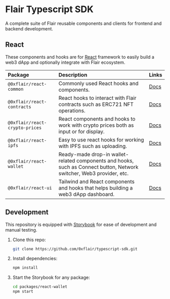 # Flair Typescript SDK

A complete suite of Flair reusable components and clients for frontend and backend development.

## React

These components and hooks are for [React](https://reactjs.org/) framework to easily build a web3 dApp and optionally integrate with Flair ecosystem.

| Package                        | Description                                                                                                           | Links                                  |
| :----------------------------- | :-------------------------------------------------------------------------------------------------------------------- | :------------------------------------- |
| `@0xflair/react-common`        | Commonly used React hooks and components.                                                                             | [Docs](./packages/react-common)        |
| `@0xflair/react-contracts`     | React hooks to interact with Flair contracts such as ERC721 NFT operations.                                           | [Docs](./packages/react-contracts)     |
| `@0xflair/react-crypto-prices` | React components and hooks to work with crypto prices both as input or for display.                                   | [Docs](./packages/react-crypto-prices) |
| `@0xflair/react-ipfs`          | Easy to use react hooks for working with IPFS such as uploading.                                                      | [Docs](./packages/react-ipfs)          |
| `@0xflair/react-wallet`        | Ready-made drop-in wallet-related components and hooks, such as Connect button, Network switcher, Web3 provider, etc. | [Docs](./packages/react-wallet)        |
| `@0xflair/react-ui`     | Tailwind and React components and hooks that helps building a web3 dApp dashboard.                                    | [Docs](./packages/react-dashboard)     |

## Development

This repository is equipped with [Storybook](https://storybook.js.org/) for ease of development and manual testing.

1. Clone this repo:

   ```sh
   git clone https://github.com/0xflair/typescript-sdk.git
   ```

2. Install dependencies:

   ```sh
   npm install
   ```

3. Start the Storybook for any package:

   ```sh
   cd packages/react-wallet
   npm start
   ```
